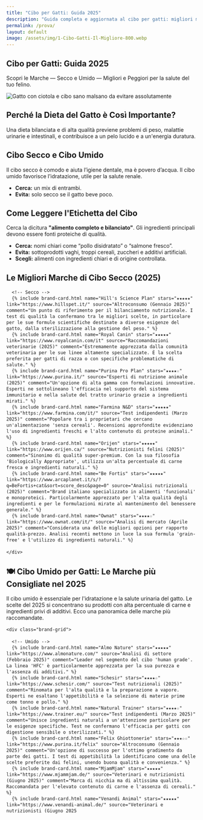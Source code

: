 ```yaml
---
title: "Cibo per Gatti: Guida 2025"
description: "Guida completa e aggiornata al cibo per gatti: migliori marche, ingredienti da evitare e consigli nutrizionali."
permalink: /prova/
layout: default
image: /assets/img/1-Cibo-Gatti-Il-Migliore-800.webp
---
```


<section class="page-prova">

  <div class="intro-flex">
    <div class="intro-text">
      <h1>Cibo per Gatti: Guida 2025</h1>
      <p>Scopri le Marche — Secco e Umido — Migliori e Peggiori per la salute del tuo felino.</p>
    </div>
    <div class="intro-image">
      <img 
        src="/assets/img/1-Cibo-Gatti-Il-Migliore-800.webp"
        srcset="/assets/img/1-Cibo-Gatti-Il-Migliore-480.webp 480w,
                /assets/img/1-Cibo-Gatti-Il-Migliore-800.webp 800w"
        sizes="(max-width: 600px) 480px, 800px"
        alt="Gatto con ciotola e cibo sano malsano da evitare assolutamente">
    </div>
  </div>

  <div class="content-block">
    <h2>Perché la Dieta del Gatto è Così Importante?</h2>
    <p>Una dieta bilanciata e di alta qualità previene problemi di peso, malattie urinarie e intestinali, e contribuisce a un pelo lucido e a un'energia duratura.</p>
  </div>

  <div class="content-block">
    <h2>Cibo Secco e Cibo Umido</h2>
    <p>Il cibo secco è comodo e aiuta l’igiene dentale, ma è povero d’acqua. Il cibo umido favorisce l’idratazione, utile per la salute renale.</p>
    <ul>
      <li><strong>Cerca:</strong> un mix di entrambi.</li>
      <li><strong>Evita:</strong> solo secco se il gatto beve poco.</li>
    </ul>
  </div>

  <div class="content-block">
    <h2>Come Leggere l'Etichetta del Cibo</h2>
    <p>Cerca la dicitura <strong>"alimento completo e bilanciato"</strong>. Gli ingredienti principali devono essere fonti proteiche di qualità.</p>
    <ul>
      <li><strong>Cerca:</strong> nomi chiari come “pollo disidratato” o “salmone fresco”.</li>
      <li><strong>Evita:</strong> sottoprodotti vaghi, troppi cereali, zuccheri e additivi artificiali.</li>
      <li><strong>Scegli:</strong> alimenti con ingredienti chiari e di origine controllata.</li>
    </ul>
  </div>

  <div class="content-block">
    <h2>Le Migliori Marche di Cibo Secco (2025)</h2>
    <div class="brand-grid">

      <!-- Secco -->
      {% include brand-card.html name="Hill's Science Plan" stars="★★★★★" link="https://www.hillspet.it/" source="Altroconsumo (Gennaio 2025)" comment="Un punto di riferimento per il bilanciamento nutrizionale. I test di qualità la confermano tra le migliori scelte, in particolare per le sue formule scientifiche destinate a diverse esigenze del gatto, dalla sterilizzazione alla gestione del peso." %}
      {% include brand-card.html name="Royal Canin" stars="★★★★★" link="https://www.royalcanin.com/it" source="Raccomandazioni veterinarie (2025)" comment="Estremamente apprezzata dalla comunità veterinaria per le sue linee altamente specializzate. È la scelta preferita per gatti di razza o con specifiche problematiche di salute." %}
      {% include brand-card.html name="Purina Pro Plan" stars="★★★★☆" link="https://www.purina.it/" source="Esperti di nutrizione animale (2025)" comment="Un'opzione di alta gamma con formulazioni innovative. Esperti ne sottolineano l'efficacia nel supporto del sistema immunitario e nella salute del tratto urinario grazie a ingredienti mirati." %}
      {% include brand-card.html name="Farmina N&D" stars="★★★★★" link="https://www.farmina.com/it/" source="Test indipendenti (Marzo 2025)" comment="Popolare tra i proprietari che cercano un'alimentazione 'senza cereali'. Recensioni approfondite evidenziano l'uso di ingredienti freschi e l'alto contenuto di proteine animali." %}
      {% include brand-card.html name="Orijen" stars="★★★★★" link="https://www.orijen.ca/" source="Nutrizionisti felini (2025)" comment="Sinonimo di qualità super-premium. Con la sua filosofia 'Biologically Appropriate', utilizza un'alta percentuale di carne fresca e ingredienti naturali." %}
      {% include brand-card.html name="Be Fortis" stars="★★★★★" link="https://www.arcaplanet.it/s/?q=BeFortis+cat&sort=score_desc&page=0" source="Analisi nutrizionali (2025)" comment="Brand italiano specializzato in alimenti 'funzionali' e monoproteici. Particolarmente apprezzato per l'alta qualità degli ingredienti e per le formulazioni mirate al mantenimento del benessere generale." %}
      {% include brand-card.html name="Ownat" stars="★★★★☆" link="https://www.ownat.com/it/" source="Analisi di mercato (Aprile 2025)" comment="Considerata una delle migliori opzioni per rapporto qualità-prezzo. Analisi recenti mettono in luce la sua formula 'grain-free' e l'utilizzo di ingredienti naturali." %}

    </div>
  </div>

</section>

<section class="page-prova">

  <div class="content-block">
    <h2 class="section-title-gradient">🍽️ Cibo Umido per Gatti: Le Marche più Consigliate nel 2025</h2>
    <p>Il cibo umido è essenziale per l'idratazione e la salute urinaria del gatto. Le scelte del 2025 si concentrano su prodotti con alta percentuale di carne e ingredienti privi di additivi. Ecco una panoramica delle marche più raccomandate.</p>

    <div class="brand-grid">

      <!-- Umido -->
      {% include brand-card.html name="Almo Nature" stars="★★★★★" link="https://www.almonature.com/" source="Analisi di settore (Febbraio 2025)" comment="Leader nel segmento del cibo 'human grade'. La linea 'HFC' è particolarmente apprezzata per la sua purezza e l'assenza di additivi." %}
      {% include brand-card.html name="Schesir" stars="★★★★☆" link="https://www.schesir.com/" source="Test nutrizionali (2025)" comment="Rinomata per l'alta qualità e la preparazione a vapore. Esperti ne esaltano l'appetibilità e la selezione di materie prime come tonno e pollo." %}
      {% include brand-card.html name="Natural Trainer" stars="★★★★☆" link="https://www.trainer.eu/" source="Test indipendenti (Marzo 2025)" comment="Unisce ingredienti naturali a un'attenzione particolare per le esigenze specifiche. Test ne confermano l'efficacia per gatti con digestione sensibile o sterilizzati." %}
      {% include brand-card.html name="Felix Ghiottonerie" stars="★★★☆☆" link="https://www.purina.it/felix" source="Altroconsumo (Gennaio 2025)" comment="Un'opzione di successo per l'ottimo gradimento da parte dei gatti. I test di appetibilità la identificano come una delle scelte preferite dai felini, unendo buona qualità e convenienza." %}
      {% include brand-card.html name="MjamMjam" stars="★★★★★" link="https://www.mjammjam.de/" source="Veterinari e nutrizionisti (Giugno 2025)" comment="Marca di nicchia ma di altissima qualità. Raccomandata per l'elevato contenuto di carne e l'assenza di cereali." %}
      {% include brand-card.html name="Venandi Animal" stars="★★★★★" link="https://www.venandi-animal.de/" source="Veterinari e nutrizionisti (Giugno 2025
